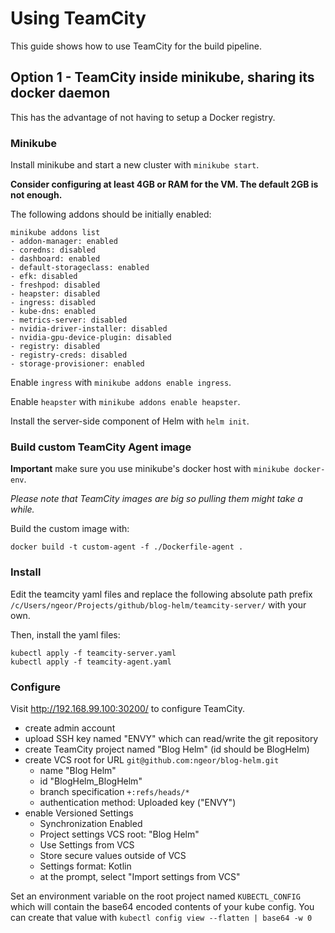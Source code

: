 # Using TeamCity

This guide shows how to use TeamCity for the build pipeline.

## Option 1 - TeamCity inside minikube, sharing its docker daemon

This has the advantage of not having to setup a Docker registry.

### Minikube

Install minikube and start a new cluster with `minikube start`.

**Consider configuring at least 4GB or RAM for the VM. The default 2GB is not enough.**

The following addons should be initially enabled:

    minikube addons list
    - addon-manager: enabled
    - coredns: disabled
    - dashboard: enabled
    - default-storageclass: enabled
    - efk: disabled
    - freshpod: disabled
    - heapster: disabled
    - ingress: disabled
    - kube-dns: enabled
    - metrics-server: disabled
    - nvidia-driver-installer: disabled
    - nvidia-gpu-device-plugin: disabled
    - registry: disabled
    - registry-creds: disabled
    - storage-provisioner: enabled

Enable `ingress` with `minikube addons enable ingress`.

Enable `heapster` with `minikube addons enable heapster`.

Install the server-side component of Helm with `helm init`.

### Build custom TeamCity Agent image

**Important** make sure you use minikube's docker host with `minikube docker-env`.

*Please note that TeamCity images are big so pulling them might take a while.*

Build the custom image with:

    docker build -t custom-agent -f ./Dockerfile-agent .

### Install

Edit the teamcity yaml files and replace the following absolute path prefix
`/c/Users/ngeor/Projects/github/blog-helm/teamcity-server/` with your own.

Then, install the yaml files:

    kubectl apply -f teamcity-server.yaml
    kubectl apply -f teamcity-agent.yaml

### Configure

Visit http://192.168.99.100:30200/ to configure TeamCity.

- create admin account
- upload SSH key named "ENVY" which can read/write the git repository
- create TeamCity project named "Blog Helm" (id should be BlogHelm)
- create VCS root for URL `git@github.com:ngeor/blog-helm.git`
  - name "Blog Helm"
  - id "BlogHelm_BlogHelm"
  - branch specification `+:refs/heads/*`
  - authentication method: Uploaded key ("ENVY")
- enable Versioned Settings
  - Synchronization Enabled
  - Project settings VCS root: "Blog Helm"
  - Use Settings from VCS
  - Store secure values outside of VCS
  - Settings format: Kotlin
  - at the prompt, select "Import settings from VCS"

Set an environment variable on the root project named `KUBECTL_CONFIG` which
will contain the base64 encoded contents of your kube config. You can create
that value with `kubectl config view --flatten | base64 -w 0`
